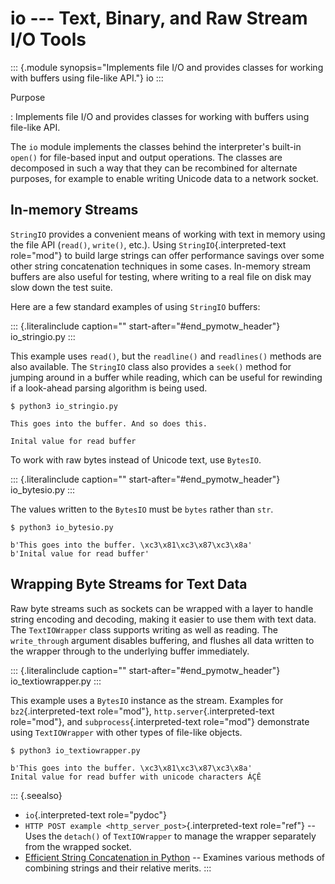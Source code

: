 # io \-\-- Text, Binary, and Raw Stream I/O Tools

::: {.module synopsis="Implements file I/O and provides classes for working with buffers using file-like API."} io :::

Purpose

: Implements file I/O and provides classes for working with buffers using file-like API.

The `io` module implements the classes behind the interpreter\'s built-in `open()` for file-based input and output operations. The classes are decomposed in such a way that they can be recombined for alternate purposes, for example to enable writing Unicode data to a network socket.

## In-memory Streams

`StringIO` provides a convenient means of working with text in memory using the file API (`read()`, `write()`, etc.). Using `StringIO`{.interpreted-text role="mod"} to build large strings can offer performance savings over some other string concatenation techniques in some cases. In-memory stream buffers are also useful for testing, where writing to a real file on disk may slow down the test suite.

Here are a few standard examples of using `StringIO` buffers:

::: {.literalinclude caption="" start-after="#end_pymotw_header"} io_stringio.py :::

This example uses `read()`, but the `readline()` and `readlines()` methods are also available. The `StringIO` class also provides a `seek()` method for jumping around in a buffer while reading, which can be useful for rewinding if a look-ahead parsing algorithm is being used.

```{.sourceCode .none}
$ python3 io_stringio.py

This goes into the buffer. And so does this.

Inital value for read buffer
```

To work with raw bytes instead of Unicode text, use `BytesIO`.

::: {.literalinclude caption="" start-after="#end_pymotw_header"} io_bytesio.py :::

The values written to the `BytesIO` must be `bytes` rather than `str`.

```{.sourceCode .none}
$ python3 io_bytesio.py

b'This goes into the buffer. \xc3\x81\xc3\x87\xc3\x8a'
b'Inital value for read buffer'
```

## Wrapping Byte Streams for Text Data

Raw byte streams such as sockets can be wrapped with a layer to handle string encoding and decoding, making it easier to use them with text data. The `TextIOWrapper` class supports writing as well as reading. The `write_through` argument disables buffering, and flushes all data written to the wrapper through to the underlying buffer immediately.

::: {.literalinclude caption="" start-after="#end_pymotw_header"} io_textiowrapper.py :::

This example uses a `BytesIO` instance as the stream. Examples for `bz2`{.interpreted-text role="mod"}, `http.server`{.interpreted-text role="mod"}, and `subprocess`{.interpreted-text role="mod"} demonstrate using `TextIOWrapper` with other types of file-like objects.

```{.sourceCode .none}
$ python3 io_textiowrapper.py

b'This goes into the buffer. \xc3\x81\xc3\x87\xc3\x8a'
Inital value for read buffer with unicode characters ÁÇÊ
```

::: {.seealso}

- `io`{.interpreted-text role="pydoc"}
- `HTTP POST example <http_server_post>`{.interpreted-text role="ref"} \-- Uses the `detach()` of `TextIOWrapper` to manage the wrapper separately from the wrapped socket.
- [Efficient String Concatenation in Python](http://www.skymind.com/%7Eocrow/python_string/) \-- Examines various methods of combining strings and their relative merits. :::
